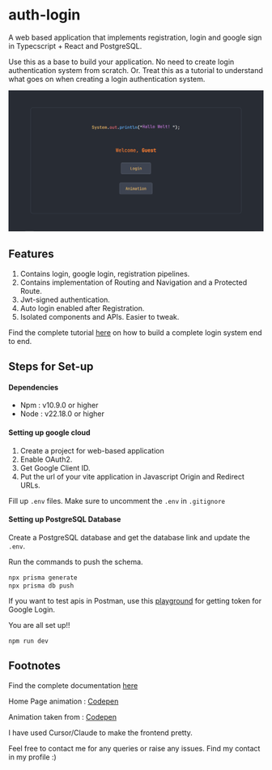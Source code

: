 # auth-login

A web based application that implements registration, login and google sign in Typecscript + React and PostgreSQL. 

Use this as a base to build your application. No need to create login authentication system from scratch. Or. Treat this as a tutorial to understand what goes on when creating a login authentication system.

![Home page image](image.png)

## Features

1. Contains login, google login, registration pipelines.
2. Contains implementation of Routing and Navigation and a Protected Route.
4. Jwt-signed authentication.
5. Auto login enabled after Registration.
6. Isolated components and APIs. Easier to tweak. 

Find the complete tutorial [here](/Doc.md) on how to build a complete login system end to end.



## Steps for Set-up

#### Dependencies

- Npm : v10.9.0 or higher
- Node : v22.18.0 or higher

#### Setting up google cloud
1. Create a project for web-based application
2. Enable OAuth2.
3. Get Google Client ID. 
4. Put the url of your vite application in Javascript Origin and Redirect URLs. 


Fill up ```.env``` files. Make sure to uncomment the ```.env``` in ```.gitignore```


#### Setting up PostgreSQL Database

Create a PostgreSQL database and get the database link and update the ```.env```. 

Run the commands to push the schema.
```code
npx prisma generate
npx prisma db push
```

If you want to test apis in Postman, use this [playground](https://developers.google.com/oauthplayground/) for getting token for Google Login. 

You are all set up!!

```
npm run dev
```

## Footnotes

Find the complete documentation [here](/Doc.md)

Home Page animation : [Codepen](https://codepen.io/pokecoder/pen/YzxmMrz)

Animation taken from : [Codepen](https://codepen.io/callumacrae/pen/GRodzvO)

I have used Cursor/Claude to make the frontend pretty.

Feel free to contact me for any queries or raise any issues. Find my contact in my profile :)

